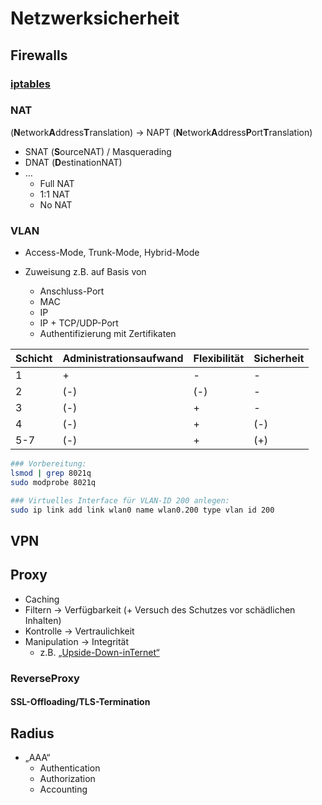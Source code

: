 # Netzwerksicherheit

## Firewalls

### [iptables](https://wiki.ubuntuusers.de/iptables/)

### NAT
(**N**etwork**A**ddress**T**ranslation)
-> NAPT (**N**etwork**A**ddress**P**ort**T**ranslation)

* SNAT (**S**ourceNAT) / Masquerading
* DNAT (**D**estinationNAT)
* …
  * Full NAT
  * 1:1 NAT
  * No NAT



### VLAN

* Access-Mode, Trunk-Mode, Hybrid-Mode

* Zuweisung z.B. auf Basis von
  * Anschluss-Port
  * MAC
  * IP
  * IP + TCP/UDP-Port
  * Authentifizierung mit Zertifikaten

| Schicht | Administrationsaufwand | Flexibilität | Sicherheit |
|---------|------------------------|--------------|------------|
| 1       | +                      | -            | -          |
| 2       | (-)                    | (-)          | -          |
| 3       | (-)                    | +            | -          |
| 4       | (-)                    | +            | (-)        |
| 5-7     | (-)                    | +            | (+)        |

```bash
### Vorbereitung:
lsmod | grep 8021q
sudo modprobe 8021q

### Virtuelles Interface für VLAN-ID 200 anlegen:
sudo ip link add link wlan0 name wlan0.200 type vlan id 200
```

## VPN

## Proxy
* Caching
* Filtern -> Verfügbarkeit (+ Versuch des Schutzes vor schädlichen Inhalten)
* Kontrolle -> Vertraulichkeit
* Manipulation -> Integrität
  * z.B. [„Upside-Down-inTernet“](https://pete.ex-parrot.com/upside-down-ternet.html)

### ReverseProxy
#### SSL-Offloading/TLS-Termination

## Radius

* „AAA“
  * Authentication
  * Authorization
  * Accounting
